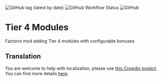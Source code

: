 ![GitHub tag (latest by date)](https://img.shields.io/github/v/release/Porkchop13/Factorio-Modules-T4)
![GitHub Workflow Status](https://img.shields.io/github/workflow/status/Porkchop13/Factorio-Modules-T4/Lint?label=lint)
![GitHub](https://img.shields.io/github/license/Porkchop13/Factorio-Modules-T4)

# Tier 4 Modules

Factorio mod adding Tier 4 modules with configurable bonuses

## Translation

You are welcome to help with localization, please use [this Crowdin project](https://crowdin.com/project/factorio-mods-localization). You can find more details [here](https://github.com/dima74/factorio-mods-localization#how-to-translate-using-crowdin).
